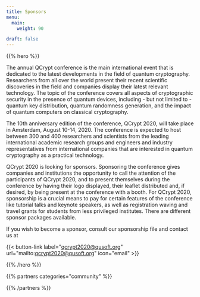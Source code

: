 ```yaml
---
title: Sponsors
menu:
  main:
    weight: 90

draft: false
---
```


{{% hero %}}

The annual QCrypt conference is the main international event that is dedicated to the latest developments in the field of quantum cryptography. Researchers from all over the world present their recent scientific discoveries in the field and companies display their latest relevant technology. The topic of the conference covers all aspects of cryptographic security in the presence of quantum devices, including - but not limited to - quantum key distribution, quantum randomness generation, and the impact of quantum computers on classical cryptography.

The 10th anniversary edition of the conference, QCrypt 2020, will take place in Amsterdam, August 10-14, 2020. The conference is expected to host between 300 and 400 researchers and scientists from the leading international academic research groups and engineers and industry representatives from international companies that are interested in quantum cryptography as a practical technology.

QCrypt 2020 is looking for sponsors. Sponsoring the conference gives companies and institutions the opportunity to call the attention of the participants of QCrypt 2020, and to present themselves during the conference by having their logo displayed, their leaflet distributed and, if desired, by being present at the conference with a booth. For QCrypt 2020, sponsorship is a crucial means to pay for certain features of the conference like tutorial talks and keynote speakers, as well as registration waving and travel grants for students from less privileged institutes. There are different sponsor packages available.

If you wish to become a sponsor, consult our sponsorship file and contact us at

{{< button-link label="qcrypt2020@qusoft.org"
                url="mailto:qcrypt2020@qusoft.org"
                icon="email" >}}

<!--
{{< button-link label="Become a sponsor"
                url="mailto:qcrypt2020@qusoft.org"
                icon="file" >}}
-->

{{% /hero %}}

{{% partners categories="community" %}}

{{% /partners %}}
